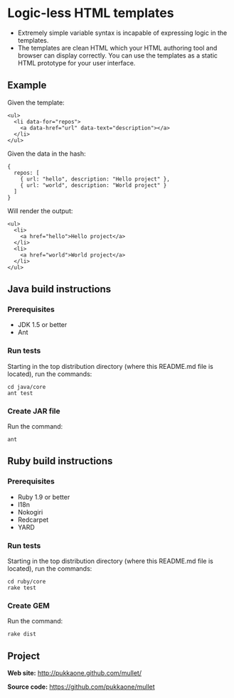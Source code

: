 # Logic-less HTML templates

  * Extremely simple variable syntax is incapable of expressing logic in the
    templates.
  * The templates are clean HTML which your HTML authoring tool and browser can
    display correctly.  You can use the templates as a static HTML prototype
    for your user interface.


## Example

Given the template:

    <ul>
      <li data-for="repos">
        <a data-href="url" data-text="description"></a>
      </li>
    </ul>

Given the data in the hash:

    {
      repos: [
        { url: "hello", description: "Hello project" },
        { url: "world", description: "World project" }
      ]
    }

Will render the output:

    <ul>
      <li>
        <a href="hello">Hello project</a>
      </li>
      <li>
        <a href="world">World project</a>
      </li>
    </ul>


## Java build instructions


### Prerequisites

  * JDK 1.5 or better
  * Ant


### Run tests

Starting in the top distribution directory (where this README.md file is
located), run the commands:

    cd java/core
    ant test


### Create JAR file

Run the command:

    ant


## Ruby build instructions


### Prerequisites

  * Ruby 1.9 or better
  * I18n
  * Nokogiri
  * Redcarpet
  * YARD


### Run tests

Starting in the top distribution directory (where this README.md file is
located), run the commands:

    cd ruby/core
    rake test


### Create GEM

Run the command:

    rake dist


## Project

**Web site:**    http://pukkaone.github.com/mullet/

**Source code:** https://github.com/pukkaone/mullet
